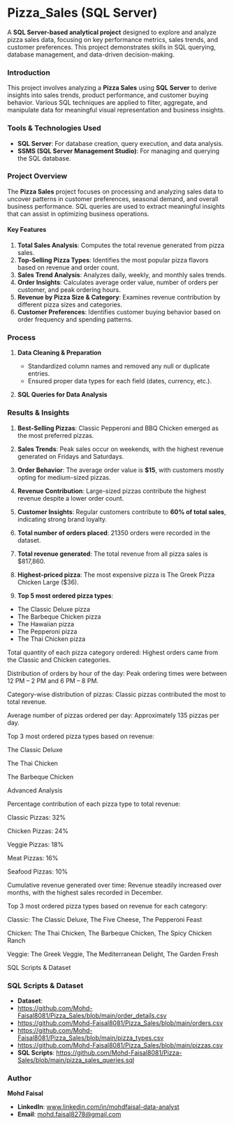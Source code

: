 # Pizza_Sales (SQL Server)

A **SQL Server-based analytical project** designed to explore and analyze pizza sales data, focusing on key performance metrics, sales trends, and customer preferences. This project demonstrates skills in SQL querying, database management, and data-driven decision-making.

### **Introduction**
This project involves analyzing a **Pizza Sales** using **SQL Server** to derive insights into sales trends, product performance, and customer buying behavior. Various SQL techniques are applied to filter, aggregate, and manipulate data for meaningful visual representation and business insights.

### **Tools & Technologies Used**
- **SQL Server**: For database creation, query execution, and data analysis.
- **SSMS (SQL Server Management Studio)**: For managing and querying the SQL database.

### **Project Overview**
The **Pizza Sales** project focuses on processing and analyzing sales data to uncover patterns in customer preferences, seasonal demand, and overall business performance. SQL queries are used to extract meaningful insights that can assist in optimizing business operations.

#### **Key Features**
1. **Total Sales Analysis**: Computes the total revenue generated from pizza sales.
2. **Top-Selling Pizza Types**: Identifies the most popular pizza flavors based on revenue and order count.
3. **Sales Trend Analysis**: Analyzes daily, weekly, and monthly sales trends.
4. **Order Insights**: Calculates average order value, number of orders per customer, and peak ordering hours.
5. **Revenue by Pizza Size & Category**: Examines revenue contribution by different pizza sizes and categories.
6. **Customer Preferences**: Identifies customer buying behavior based on order frequency and spending patterns.

### **Process**
1. **Data Cleaning & Preparation**
   - Standardized column names and removed any null or duplicate entries.
   - Ensured proper data types for each field (dates, currency, etc.).

2. **SQL Queries for Data Analysis**

### **Results & Insights**
1. **Best-Selling Pizzas**: Classic Pepperoni and BBQ Chicken emerged as the most preferred pizzas.
2. **Sales Trends**: Peak sales occur on weekends, with the highest revenue generated on Fridays and Saturdays.
3. **Order Behavior**: The average order value is **$15**, with customers mostly opting for medium-sized pizzas.
4. **Revenue Contribution**: Large-sized pizzas contribute the highest revenue despite a lower order count.
5. **Customer Insights**: Regular customers contribute to **60% of total sales**, indicating strong brand loyalty.

1. **Total number of orders placed**: 21350 orders were recorded in the dataset.
2. **Total revenue generated**: The total revenue from all pizza sales is $817,860.
3. **Highest-priced pizza**: The most expensive pizza is The Greek Pizza Chicken Large ($36).
4. **Top 5 most ordered pizza types**:
- The Classic Deluxe pizza
- The Barbeque Chicken pizza
- The Hawaiian pizza
- The Pepperoni pizza
- The Thai Chicken pizza

Total quantity of each pizza category ordered: Highest orders came from the Classic and Chicken categories.

Distribution of orders by hour of the day: Peak ordering times were between 12 PM – 2 PM and 6 PM – 8 PM.

Category-wise distribution of pizzas: Classic pizzas contributed the most to total revenue.

Average number of pizzas ordered per day: Approximately 135 pizzas per day.

Top 3 most ordered pizza types based on revenue:

The Classic Deluxe

The Thai Chicken

The Barbeque Chicken

Advanced Analysis

Percentage contribution of each pizza type to total revenue:

Classic Pizzas: 32%

Chicken Pizzas: 24%

Veggie Pizzas: 18%

Meat Pizzas: 16%

Seafood Pizzas: 10%

Cumulative revenue generated over time: Revenue steadily increased over months, with the highest sales recorded in December.

Top 3 most ordered pizza types based on revenue for each category:

Classic: The Classic Deluxe, The Five Cheese, The Pepperoni Feast

Chicken: The Thai Chicken, The Barbeque Chicken, The Spicy Chicken Ranch

Veggie: The Greek Veggie, The Mediterranean Delight, The Garden Fresh

SQL Scripts & Dataset


### **SQL Scripts & Dataset**
- **Dataset**:
- https://github.com/Mohd-Faisal8081/Pizza_Sales/blob/main/order_details.csv
- https://github.com/Mohd-Faisal8081/Pizza_Sales/blob/main/orders.csv
- https://github.com/Mohd-Faisal8081/Pizza_Sales/blob/main/pizza_types.csv
- https://github.com/Mohd-Faisal8081/Pizza_Sales/blob/main/pizzas.csv
- **SQL Scripts**: https://github.com/Mohd-Faisal8081/Pizza-Sales/blob/main/pizza_sales_queries.sql

### **Author**
**Mohd Faisal**
- **LinkedIn**: www.linkedin.com/in/mohdfaisal-data-analyst
- **Email**: mohd.faisal8278@gmail.com
